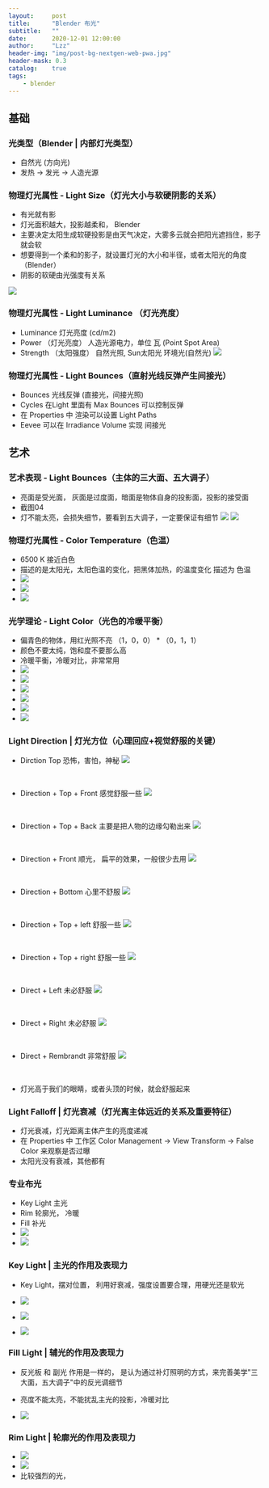 ```yaml
---
layout:     post
title:      "Blender 布光"
subtitle:   ""
date:       2020-12-01 12:00:00
author:     "Lzz"
header-img: "img/post-bg-nextgen-web-pwa.jpg"
header-mask: 0.3
catalog:    true
tags:
    - blender
---
```


## 基础

### 光类型（Blender | 内部灯光类型）
- 自然光 (方向光)
- 发热 -> 发光 -> 人造光源

### 物理灯光属性 - Light Size（灯光大小与软硬阴影的关系）
- 有光就有影
- 灯光面积越大，投影越柔和， Blender
- 主要决定太阳生成软硬投影是由天气决定，大雾多云就会把阳光遮挡住，影子就会软
- 想要得到一个柔和的影子，就设置灯光的大小和半径，或者太阳光的角度  （Blender）
- 阴影的软硬由光强度有关系

![](/img/Blender/01.png)


### 物理灯光属性 - Light Luminance （灯光亮度）
- Luminance 灯光亮度 (cd/m2)
- Power （灯光亮度） 人造光源电力，单位 瓦  (Point  Spot  Area)
- Strength （太阳强度） 自然光照, Sun太阳光 环境光(自然光)
![](/img/Blender/02.png)


### 物理灯光属性 - Light Bounces（直射光线反弹产生间接光）
- Bounces 光线反弹 (直接光，间接光照)
- Cycles 在Light 里面有 Max Bounces 可以控制反弹
- 在 Properties 中 渲染可以设置 Light Paths 
- Eevee 可以在 Irradiance Volume 实现 间接光


## 艺术

### 艺术表现 - Light Bounces（主体的三大面、五大调子）
- 亮面是受光面， 灰面是过度面，暗面是物体自身的投影面，投影的接受面
- 截图04
- 灯不能太亮，会损失细节，要看到五大调子，一定要保证有细节
![](/img/Blender/03.png) ![](/img/Blender/04.png)


### 物理灯光属性 - Color Temperature（色温）
- 6500 K 接近白色
- 描述的是太阳光，太阳色温的变化，把黑体加热，的温度变化 描述为 色温
- ![](/img/Blender/05-0.png)
- ![](/img/Blender/05-1.png)
- ![](/img/Blender/05-3.png)

### 光学理论 - Light Color（光色的冷暖平衡）
- 偏青色的物体，用红光照不亮  （1，0，0） * （0，1，1）
- 颜色不要太纯，饱和度不要那么高
- 冷暖平衡，冷暖对比，非常常用
- ![](/img/Blender/06.png)
- ![](/img/Blender/06-01.png)
- ![](/img/Blender/06-02.png)
- ![](/img/Blender/06-03.png)
- ![](/img/Blender/06-04.png)
- ![](/img/Blender/06-05.png)

### Light Direction | 灯光方位（心理回应+视觉舒服的关键）
- Dirction Top 恐怖，害怕，神秘
![](/img/Blender/07-01.png)
<br>

- Direction + Top + Front 感觉舒服一些
![](/img/Blender/07-02.png)
<br>

- Direction + Top + Back  主要是把人物的边缘勾勒出来
![](/img/Blender/07-03.png)
<br>

- Direction + Front  顺光， 扁平的效果，一般很少去用
![](/img/Blender/07-04.png)
<br>

- Direction + Bottom 心里不舒服
![](/img/Blender/07-05.png)
<br>

- Direction + Top + left 舒服一些
![](/img/Blender/07-06.png)
<br>

- Direction + Top + right 舒服一些
![](/img/Blender/07-07.png)
<br>

- Direct + Left 未必舒服
![](/img/Blender/07-08.png)
<br>

- Direct + Right 未必舒服
![](/img/Blender/07-09.png)
<br>

- Direct + Rembrandt 非常舒服
![](/img/Blender/07-10.png)
<br>

- 灯光高于我们的眼睛，或者头顶的时候，就会舒服起来


### Light Falloff | 灯光衰减（灯光离主体远近的关系及重要特征）
- 灯光衰减，灯光距离主体产生的亮度递减
-  在 Properties 中 工作区 Color Management -> View Transform -> False Color   来观察是否过曝
-  太阳光没有衰减，其他都有



### 专业布光
- Key Light 主光
- Rim 轮廓光， 冷暖
- Fill 补光
- ![](/img/Blender/08-01.png)
- ![](/img/Blender/08-02.png)


### Key Light | 主光的作用及表现力

-  Key Light，摆对位置， 利用好衰减，强度设置要合理，用硬光还是软光

- ![](/img/Blender/09-01.png)

- ![](/img/Blender/09-02.png)

- ![](/img/Blender/09-03.png)


### Fill Light | 辅光的作用及表现力

- 反光板 和 副光 作用是一样的， 是认为通过补灯照明的方式，来完善美学"三大面，五大调子"中的反光调细节

- 亮度不能太亮，不能扰乱主光的投影，冷暖对比

- ![](/img/Blender/10-01.png)

### Rim Light | 轮廓光的作用及表现力

- ![](/img/Blender/11-01.png)
- ![](/img/Blender/11-02.png)
- 比较强烈的光，